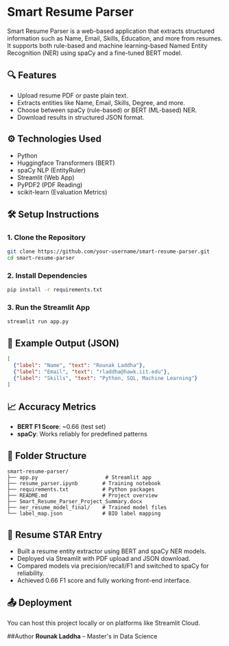 
# Smart Resume Parser

Smart Resume Parser is a web-based application that extracts structured information such as Name, Email, Skills, Education, and more from resumes. It supports both rule-based and machine learning-based Named Entity Recognition (NER) using spaCy and a fine-tuned BERT model.

## 🔍 Features
- Upload resume PDF or paste plain text.
- Extracts entities like Name, Email, Skills, Degree, and more.
- Choose between spaCy (rule-based) or BERT (ML-based) NER.
- Download results in structured JSON format.

## ⚙️ Technologies Used
- Python
- Huggingface Transformers (BERT)
- spaCy NLP (EntityRuler)
- Streamlit (Web App)
- PyPDF2 (PDF Reading)
- scikit-learn (Evaluation Metrics)

## 🛠 Setup Instructions

### 1. Clone the Repository
```bash
git clone https://github.com/your-username/smart-resume-parser.git
cd smart-resume-parser
```

### 2. Install Dependencies
```bash
pip install -r requirements.txt
```

### 3. Run the Streamlit App
```bash
streamlit run app.py
```

## 🧪 Example Output (JSON)
```json
[
  {"label": "Name", "text": "Rounak Laddha"},
  {"label": "Email", "text": "rladdha@hawk.iit.edu"},
  {"label": "Skills", "text": "Python, SQL, Machine Learning"}
]
```

## 📈 Accuracy Metrics
- **BERT F1 Score**: ~0.66 (test set)
- **spaCy**: Works reliably for predefined patterns

## 📂 Folder Structure
```
smart-resume-parser/
├── app.py                      # Streamlit app
├── resume_parser.ipynb        # Training notebook
├── requirements.txt           # Python packages
├── README.md                  # Project overview
├── Smart_Resume_Parser_Project_Summary.docx
├── ner_resume_model_final/    # Trained model files
└── label_map.json             # BIO label mapping
```

## 📌 Resume STAR Entry
- Built a resume entity extractor using BERT and spaCy NER models.
- Deployed via Streamlit with PDF upload and JSON download.
- Compared models via precision/recall/F1 and switched to spaCy for reliability.
- Achieved 0.66 F1 score and fully working front-end interface.

## 📤 Deployment
You can host this project locally or on platforms like Streamlit Cloud.

##Author
**Rounak Laddha** – Master's in Data Science
